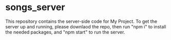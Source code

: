 ﻿# songs_server

This repository contains the server-side code for My Project. To get the server up and running, please downlaod the repo, then run "npm i" to install the needed packages, and "npm start" to run the server. 


